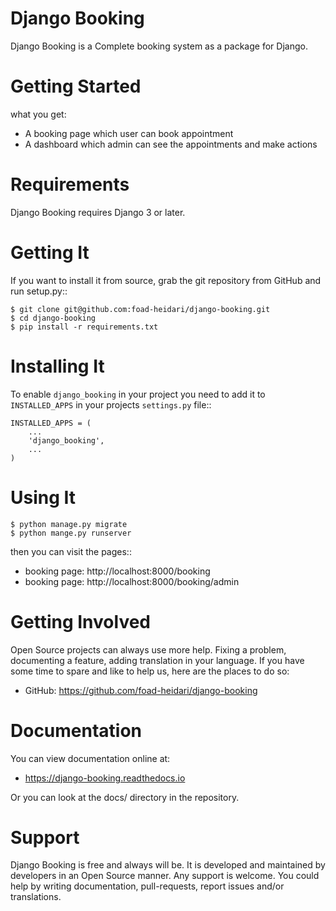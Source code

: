  Django Booking
===================

Django Booking is a Complete booking system as a package for Django.


Getting Started
===============
what you get:
   - A booking page which user can book appointment
   - A dashboard which admin can see the appointments and make actions

Requirements
============

Django Booking requires Django 3 or later.


Getting It
==========

<!-- You can get Django Extensions by using pip::

    $ pip install django-extensions -->

If you want to install it from source, grab the git repository from GitHub and run setup.py::

    $ git clone git@github.com:foad-heidari/django-booking.git
    $ cd django-booking
    $ pip install -r requirements.txt


Installing It
=============

To enable `django_booking` in your project you need to add it to `INSTALLED_APPS` in your projects
`settings.py` file::

    INSTALLED_APPS = (
        ...
        'django_booking',
        ...
    )


Using It
========

    $ python manage.py migrate
    $ python mange.py runserver

then you can visit the pages::

- booking page: http://localhost:8000/booking
- booking page: http://localhost:8000/booking/admin


Getting Involved
================

Open Source projects can always use more help. Fixing a problem, documenting a feature, adding
translation in your language. If you have some time to spare and like to help us, here are the places to do so:

- GitHub: https://github.com/foad-heidari/django-booking


Documentation
=============

You can view documentation online at:

- https://django-booking.readthedocs.io

Or you can look at the docs/ directory in the repository.


Support
=======

Django Booking is free and always will be. It is developed and maintained by developers in an Open Source manner.
Any support is welcome. You could help by writing documentation, pull-requests, report issues and/or translations.
